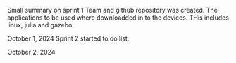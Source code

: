 
Small summary on sprint 1
Team and github repository was created. The applications to be used
where downloadded in to the devices. THis includes linux, julia and gazebo.


October 1, 2024
Sprint 2 started to do list:





October 2, 2024

